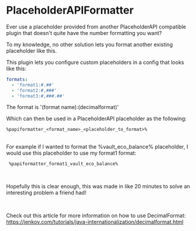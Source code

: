 # PlaceholderAPIFormatter

Ever use a placeholder provided from another PlaceholderAPI compatible plugin that doesn't quite have the number formatting you want? 

To my knowledge, no other solution lets you format another existing placeholder like this.

This plugin lets you configure custom placeholders in a config that looks like this:
```yaml
formats:
  - 'format1:#.##'
  - 'format2:#,###'
  - 'format3:#,###.##'
```

The format is '(format name):(decimalformat)'

Which can then be used in a PlaceholderAPI placeholder as the following: 
```
%papiformatter_<format_name>_<placeholder_to_format>%
```
<br>
For example if I wanted to format the %vault_eco_balance% placeholder, I would use this placeholder to use my format1 format:

```
 %papiformatter_format1_vault_eco_balance%
```

<br>

Hopefully this is clear enough, this was made in like 20 minutes to solve an interesting problem a friend had!

<br>

Check out this article for more information on how to use DecimalFormat: https://jenkov.com/tutorials/java-internationalization/decimalformat.html